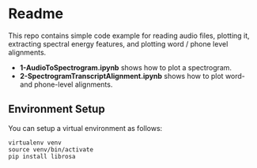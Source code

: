 # Readme

This repo contains simple code example for reading audio files, plotting it, extracting spectral energy features, and plotting word / phone level alignments.

- __1-AudioToSpectrogram.ipynb__ shows how to plot a spectrogram.
- __2-SpectrogramTranscriptAlignment.ipynb__ shows how to plot word- and phone-level alignments.



## Environment Setup

You can setup a virtual environment as follows:

```
virtualenv venv
source venv/bin/activate
pip install librosa
```


